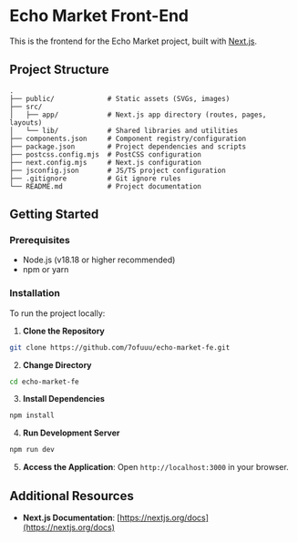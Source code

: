 # Echo Market Front-End

This is the frontend for the Echo Market project, built with [Next.js](https://nextjs.org/).

## Project Structure

```
.
├── public/             # Static assets (SVGs, images)
├── src/
│   ├── app/            # Next.js app directory (routes, pages, layouts)
│   └── lib/            # Shared libraries and utilities
├── components.json     # Component registry/configuration
├── package.json        # Project dependencies and scripts
├── postcss.config.mjs  # PostCSS configuration
├── next.config.mjs     # Next.js configuration
├── jsconfig.json       # JS/TS project configuration
├── .gitignore          # Git ignore rules
└── README.md           # Project documentation
```

## Getting Started

### Prerequisites

- Node.js (v18.18 or higher recommended)
- npm or yarn

### Installation

To run the project locally:

1. **Clone the Repository**

```bash
git clone https://github.com/7ofuuu/echo-market-fe.git
```

2. **Change Directory**

```bash
cd echo-market-fe
```

3. **Install Dependencies**

```bash
npm install
```

4. **Run Development Server**

```bash
npm run dev
```

5. **Access the Application**: Open `http://localhost:3000` in your browser.

## Additional Resources

- **Next.js Documentation**: [https://nextjs.org/docs](https://nextjs.org/docs)
